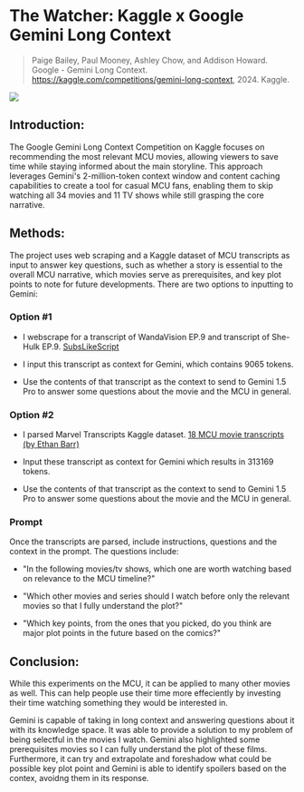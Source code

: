# The Watcher: Kaggle x Google Gemini Long Context

> Paige Bailey, Paul Mooney, Ashley Chow, and Addison Howard. Google - Gemini Long Context. https://kaggle.com/competitions/gemini-long-context, 2024. Kaggle.

[![](https://markdown-videos-api.jorgenkh.no/youtube/NY0BU2m-3ZI)](https://youtu.be/NY0BU2m-3ZI)

## Introduction:

The Google Gemini Long Context Competition on Kaggle focuses on recommending the most relevant MCU movies, allowing viewers to save time while staying informed about the main storyline. This approach leverages Gemini's 2-million-token context window and content caching capabilities to create a tool for casual MCU fans, enabling them to skip watching all 34 movies and 11 TV shows while still grasping the core narrative.

## Methods:

The project uses web scraping and a Kaggle dataset of MCU transcripts as input to answer key questions, such as whether a story is essential to the overall MCU narrative, which movies serve as prerequisites, and key plot points to note for future developments. There are two options to inputting to Gemini:

### Option #1
- I webscrape for a transcript of WandaVision EP.9 and transcript of She-Hulk EP.9. [SubsLikeScript](https://subslikescript.com/)

- I input this transcript as context for Gemini, which contains 9065 tokens.
  
- Use the contents of that transcript as the context to send to Gemini 1.5 Pro to answer some questions about the movie and the MCU in general.

### Option #2
- I parsed Marvel Transcripts Kaggle dataset. [18 MCU movie transcripts (by Ethan Barr)](https://www.kaggle.com/datasets/barret07/marvel-transcripts)

- Input these transcript as context for Gemini which results in 313169 tokens.

- Use the contents of that transcript as the context to send to Gemini 1.5 Pro to answer some questions about the movie and the MCU in general.

### Prompt

Once the transcripts are parsed, include instructions, questions and the context in the prompt. The questions include:

- "In the following movies/tv shows, which one are worth watching based on relevance to the MCU timeline?"
  
- "Which other movies and series should I watch before only the relevant movies so that I fully understand the plot?"
  
- "Which key points, from the ones that you picked, do you think are major plot points in the future based on the comics?"

## Conclusion: 

While this experiments on the MCU, it can be applied to many other movies as well. This can help people use their time more effeciently by investing their time watching something they would be interested in.

Gemini is capable of taking in long context and answering questions about it with its knowledge space. It was able to provide a solution to my problem of being selectful in the movies I watch. Gemini also highlighted some prerequisites movies so I can fully understand the plot of these films. Furthermore, it can try and extrapolate and foreshadow what could be possible key plot point and Gemini is able to identify spoilers based on the contex, avoidng them in its response.
